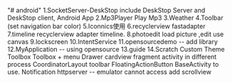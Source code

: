 "# android" 
1.SocketServer-DeskStop  include DeskStop Server and DeskStop client, Android App
2.Mp3Player Play Mp3 
3.Weather
4.Toolbar (set navigation bar color) 
5.Iconnics使用
6.recyclerview fastadapter
7.timeline recyclerview adapter timeline.
8.photoedit load picture ,edit use canvas
9.lockscreen
10.IntentService
11.opensourcedemo -- add library
12.MyApplication -- using opensource
13.guide
14.Scratch
     Custom Theme
	 Toolbox
	 Toolbox + menu
	 Drawer
	 cardview
	 fragment
	 activity in different process
	 CoordinatorLayout toolbar FloatingActionButton 
	 BaseActivity  to use.
	 Notification
	 httpserver  -- emulator cannot access
	 add scrollview 